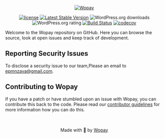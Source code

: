 

<p align="center"><a href="https://github.com/dbrax/wopay"><img src="https://github.com/dbrax/wopay/blob/main/assets/wopay.png" alt="Wopay"></a></p>

<p align="center">
<a href="https://packagist.org/packages/woocommerce/woocommerce"><img src="https://poser.pugx.org/woocommerce/woocommerce/license" alt="license"></a> 
<a href="https://packagist.org/packages/woocommerce/woocommerce"><img src="https://poser.pugx.org/woocommerce/woocommerce/v/stable" alt="Latest Stable Version"></a>
<img src="https://img.shields.io/wordpress/plugin/dt/woocommerce.svg" alt="WordPress.org downloads">
<img src="https://img.shields.io/wordpress/plugin/r/woocommerce.svg" alt="WordPress.org rating">
<a href="https://github.com/woocommerce/woocommerce/actions/workflows/ci.yml"><img src="https://github.com/woocommerce/woocommerce/actions/workflows/ci.yml/badge.svg?branch=trunk" alt="Build Status"></a>
<a href="https://codecov.io/gh/woocommerce/woocommerce"><img src="https://codecov.io/gh/woocommerce/woocommerce/branch/trunk/graph/badge.svg" alt="codecov"></a>
</p>

Welcome to the Wopay repository on GitHub. Here you can browse the source, look at open issues and keep track of development. 



## Reporting Security Issues
To disclose a security issue to our team,Please an email to epmnzava@gmail.com.


## Contributing to Wopay
If you have a patch or have stumbled upon an issue with Wopay, you can contribute this back to the code. Please read our [contributor guidelines](https://github.com/wopay/woocommerce/blob/trunk/.github/CONTRIBUTING.md) for more information how you can do this.

<p align="center">
    <br/><br/>
    Made with 💜 by <a href="https://github.com/dbrax/wopay">Wopay</a>
</p>



